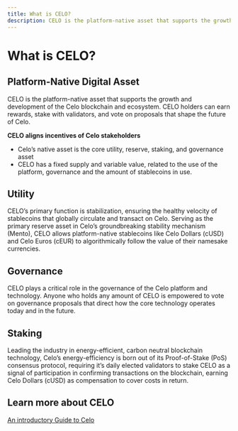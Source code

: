 ```yaml
---
title: What is CELO?
description: CELO is the platform-native asset that supports the growth and development of the Celo blockchain and ecosystem.
---
```

# What is CELO?
## Platform-Native Digital Asset

CELO is the platform-native asset that supports the growth and development of the Celo blockchain and ecosystem. CELO holders can earn rewards, stake with validators, and vote on proposals that shape the future of Celo.

**CELO aligns incentives of Celo stakeholders**

* Celo’s native asset is the core utility, reserve, staking, and governance asset
* CELO has a fixed supply and variable value, related to the use of the platform, governance and the amount of stablecoins in use.

## Utility

CELO’s primary function is stabilization, ensuring the healthy velocity of stablecoins that globally circulate and transact on Celo. Serving as the primary reserve asset in Celo’s groundbreaking stability mechanism (Mento), CELO allows platform-native stablecoins like Celo Dollars (cUSD) and Celo Euros (cEUR) to algorithmically follow the value of their namesake currencies. 

## Governance

CELO plays a critical role in the governance of the Celo platform and technology. Anyone who holds any amount of CELO is empowered to vote on governance proposals that direct how the core technology operates today and in the future.

## Staking

Leading the industry in energy-efficient, carbon neutral blockchain technology, Celo’s energy-efficiency is born out of its Proof-of-Stake (PoS) consensus protocol, requiring it’s daily elected validators to stake CELO as a signal of participation in confirming transactions on the blockchain, earning Celo Dollars (cUSD) as compensation to cover costs in return. 

## Learn more about CELO

[An introductory Guide to Celo](https://medium.com/celoorg/an-introductory-guide-to-celo-b185c62d3067)
